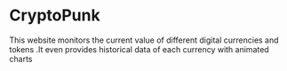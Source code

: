 # CryptoPunk
This website monitors the current value of different digital currencies and tokens .It even provides historical data of each currency with animated charts
